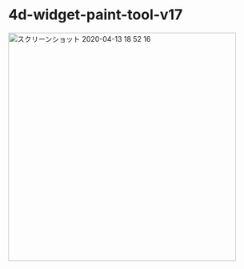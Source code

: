 # 4d-widget-paint-tool-v17

<img width="455" alt="スクリーンショット 2020-04-13 18 52 16" src="https://user-images.githubusercontent.com/1725068/79111678-f3bda280-7db7-11ea-823e-07047d4fda4b.png">
